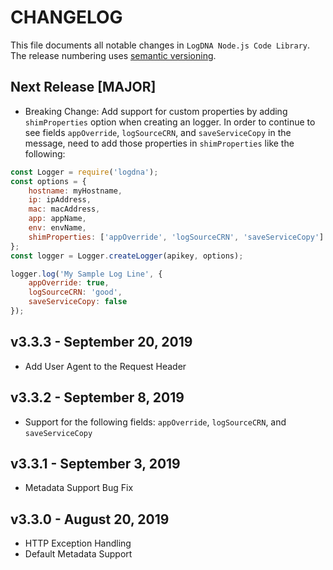 # CHANGELOG

This file documents all notable changes in `LogDNA Node.js Code Library`. The release numbering uses [semantic versioning](http://semver.org).

## Next Release [MAJOR]
- Breaking Change: Add support for custom properties by adding `shimProperties` option when creating an logger. In order to continue to see fields `appOverride`, `logSourceCRN`, and `saveServiceCopy` in the message, need to add those properties in `shimProperties` like the following:
```javascript
const Logger = require('logdna');
const options = {
    hostname: myHostname,
    ip: ipAddress,
    mac: macAddress,
    app: appName,
    env: envName,
    shimProperties: ['appOverride', 'logSourceCRN', 'saveServiceCopy']
};
const logger = Logger.createLogger(apikey, options);

logger.log('My Sample Log Line', {
    appOverride: true,
    logSourceCRN: 'good',
    saveServiceCopy: false
});
```

## v3.3.3 - September 20, 2019
- Add User Agent to the Request Header

## v3.3.2 - September 8, 2019
- Support for the following fields: `appOverride`, `logSourceCRN`, and `saveServiceCopy`

## v3.3.1 - September 3, 2019
- Metadata Support Bug Fix

## v3.3.0 - August 20, 2019
- HTTP Exception Handling
- Default Metadata Support
